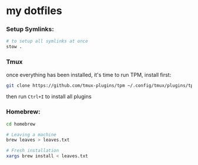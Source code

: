 # my dotfiles

### Setup Symlinks:
```bash
# to setup all symlinks at once
stow .
```

### Tmux
once everything has been installed, it's time to run TPM, install first:

```bash
git clone https://github.com/tmux-plugins/tpm ~/.config/tmux/plugins/tpm
```

then run `Ctrl+I` to install all plugins

### Homebrew:
```bash
cd homebrew

# Leaving a machine
brew leaves > leaves.txt

# Fresh installation
xargs brew install < leaves.txt
```
